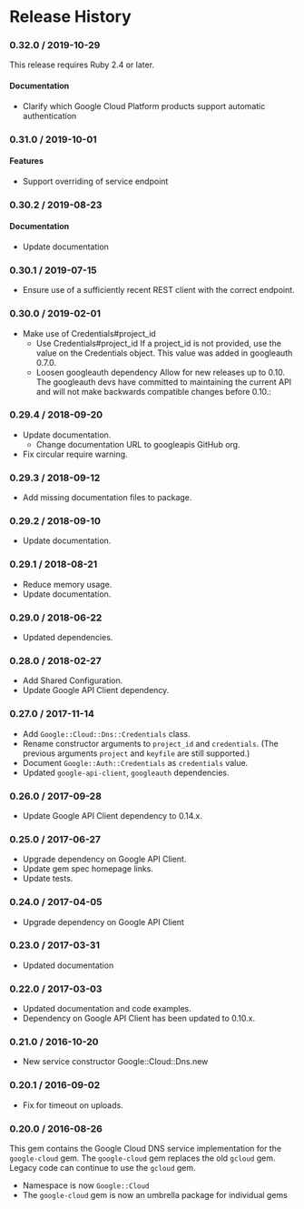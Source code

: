 # Release History

### 0.32.0 / 2019-10-29

This release requires Ruby 2.4 or later.

#### Documentation

* Clarify which Google Cloud Platform products support automatic authentication

### 0.31.0 / 2019-10-01

#### Features

* Support overriding of service endpoint

### 0.30.2 / 2019-08-23

#### Documentation

* Update documentation

### 0.30.1 / 2019-07-15

* Ensure use of a sufficiently recent REST client with the correct endpoint.

### 0.30.0 / 2019-02-01

* Make use of Credentials#project_id
  * Use Credentials#project_id
    If a project_id is not provided, use the value on the Credentials object.
    This value was added in googleauth 0.7.0.
  * Loosen googleauth dependency
    Allow for new releases up to 0.10.
    The googleauth devs have committed to maintaining the current API
    and will not make backwards compatible changes before 0.10.:

### 0.29.4 / 2018-09-20

* Update documentation.
  * Change documentation URL to googleapis GitHub org.
* Fix circular require warning.

### 0.29.3 / 2018-09-12

* Add missing documentation files to package.

### 0.29.2 / 2018-09-10

* Update documentation.

### 0.29.1 / 2018-08-21

* Reduce memory usage.
* Update documentation.

### 0.29.0 / 2018-06-22

* Updated dependencies.

### 0.28.0 / 2018-02-27

* Add Shared Configuration.
* Update Google API Client dependency.

### 0.27.0 / 2017-11-14

* Add `Google::Cloud::Dns::Credentials` class.
* Rename constructor arguments to `project_id` and `credentials`.
  (The previous arguments `project` and `keyfile` are still supported.)
* Document `Google::Auth::Credentials` as `credentials` value.
* Updated `google-api-client`, `googleauth` dependencies.

### 0.26.0 / 2017-09-28

* Update Google API Client dependency to 0.14.x.

### 0.25.0 / 2017-06-27

* Upgrade dependency on Google API Client.
* Update gem spec homepage links.
* Update tests.

### 0.24.0 / 2017-04-05

* Upgrade dependency on Google API Client

### 0.23.0 / 2017-03-31

* Updated documentation

### 0.22.0 / 2017-03-03

* Updated documentation and code examples.
* Dependency on Google API Client has been updated to 0.10.x.

### 0.21.0 / 2016-10-20

* New service constructor Google::Cloud::Dns.new

### 0.20.1 / 2016-09-02

* Fix for timeout on uploads.

### 0.20.0 / 2016-08-26

This gem contains the Google Cloud DNS service implementation for the `google-cloud` gem. The `google-cloud` gem replaces the old `gcloud` gem. Legacy code can continue to use the `gcloud` gem.

* Namespace is now `Google::Cloud`
* The `google-cloud` gem is now an umbrella package for individual gems
